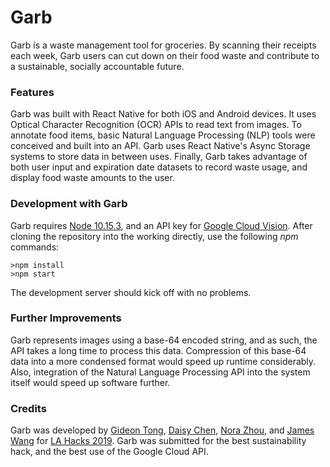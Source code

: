 # Garb

Garb is a waste management tool for groceries. By scanning their receipts each week, Garb users can cut down on their food waste and contribute to a sustainable, socially accountable future.

### Features

Garb was built with React Native for both iOS and Android devices. It uses Optical Character Recognition (OCR) APIs to read text from images. To annotate food items, basic Natural Language Processing (NLP) tools were conceived and built into an API. Garb uses React Native's Async Storage systems to store data in between uses. Finally, Garb takes advantage of both user input and expiration date datasets to record waste usage, and display food waste amounts to the user.

### Development with Garb

Garb requires [Node 10.15.3](https://nodejs.org/en/download/current/), and an API key for [Google Cloud Vision](https://cloud.google.com/vision/). After cloning the repository into the working directly, use the following _npm_ commands:

```
>npm install
>npm start
```

The development server should kick off with no problems.



### Further Improvements

Garb represents images using a base-64 encoded string, and as such, the API takes a long time to process this data. Compression of this base-64 data into a more condensed format would speed up runtime considerably. Also, integration of the Natural Language Processing API into the system itself would speed up software further.

### Credits

Garb was developed by [Gideon Tong](https://github.com/gideontong), [Daisy Chen](https://github.com/Justawayx), [Nora Zhou](https://github.com/Nonus99), and [James Wang](https://github.com/jamesbwang) for [LA Hacks 2019](https://lahacks.com/). Garb was submitted for the best sustainability hack, and the best use of the Google Cloud API.
